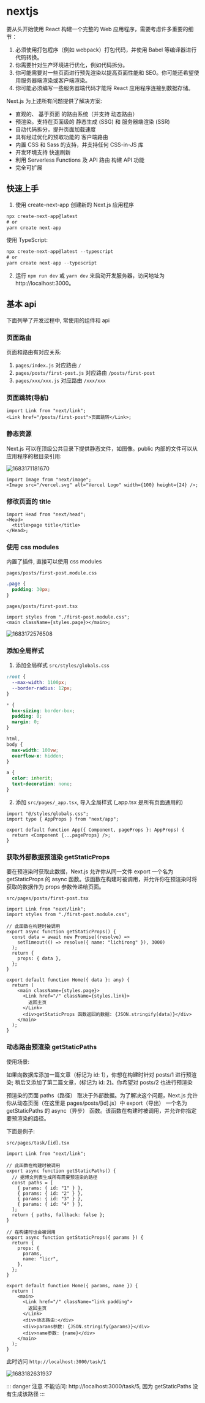 # nextjs

要从头开始使用 React 构建一个完整的 Web 应用程序，需要考虑许多重要的细节：

1. 必须使用打包程序（例如 webpack）打包代码，并使用 Babel 等编译器进行代码转换。
2. 你需要针对生产环境进行优化，例如代码拆分。
3. 你可能需要对一些页面进行预先渲染以提高页面性能和 SEO。你可能还希望使用服务器端渲染或客户端渲染。
4. 你可能必须编写一些服务器端代码才能将 React 应用程序连接到数据存储。

Next.js 为上述所有问题提供了解决方案:

- 直观的、 基于页面 的路由系统（并支持 动态路由）
- 预渲染。支持在页面级的 静态生成 (SSG) 和 服务器端渲染 (SSR)
- 自动代码拆分，提升页面加载速度
- 具有经过优化的预取功能的 客户端路由
- 内置 CSS 和 Sass 的支持，并支持任何 CSS-in-JS 库
- 开发环境支持 快速刷新
- 利用 Serverless Functions 及 API 路由 构建 API 功能
- 完全可扩展

## 快速上手

1. 使用 create-next-app 创建新的 Next.js 应用程序

```javascript
npx create-next-app@latest
# or
yarn create next-app
```

使用 TypeScript:

```javascript
npx create-next-app@latest --typescript
# or
yarn create next-app --typescript
```

2. 运行 `npm run dev` 或 `yarn dev` 来启动开发服务器，访问地址为 http://localhost:3000。

<!-- ## 页面（Pages） -->

## 基本 api

下面列举了开发过程中, 常使用的组件和 api

### 页面路由

页面和路由有对应关系:

1. `pages/index.js` 对应路由 `/`
2. `pages/posts/first-post.js` 对应路由 `/posts/first-post`
3. `pages/xxx/xxx.js` 对应路由 `/xxx/xxx`

### 页面跳转(导航)

```tsx
import Link from "next/link";
<Link href="/posts/first-post">页面跳转</Link>;
```

### 静态资源

Next.js 可以在顶级公共目录下提供静态文件，如图像。public 内部的文件可以从应用程序的根目录引用:

![1683171181670](./image/nextjs/1683171181670.png)

```tsx
import Image from "next/image";
<Image src="/vercel.svg" alt="Vercel Logo" width={100} height={24} />;
```

### 修改页面的 title

```tsx
import Head from "next/head";
<Head>
  <title>page title</title>
</Head>;
```

### 使用 css modules

内置了插件, 直接可以使用 css modules

`pages/posts/first-post.module.css`

```css
.page {
  padding: 30px;
}
```

`pages/posts/first-post.tsx`

```tsx
import styles from "./first-post.module.css";
<main className={styles.page}></main>;
```

![1683172576508](./image/nextjs/1683172576508.png)

### 添加全局样式

1. 添加全局样式 `src/styles/globals.css`

```css
:root {
  --max-width: 1100px;
  --border-radius: 12px;
}

* {
  box-sizing: border-box;
  padding: 0;
  margin: 0;
}

html,
body {
  max-width: 100vw;
  overflow-x: hidden;
}

a {
  color: inherit;
  text-decoration: none;
}
```

2. 添加 `src/pages/_app.tsx`, 导入全局样式 (\_app.tsx 是所有页面通用的)

```tsx
import "@/styles/globals.css";
import type { AppProps } from "next/app";

export default function App({ Component, pageProps }: AppProps) {
  return <Component {...pageProps} />;
}
```

### 获取外部数据预渲染 getStaticProps

要在预渲染时获取此数据，Next.js 允许你从同一文件 export 一个名为 getStaticProps 的 async 函数。该函数在构建时被调用，并允许你在预渲染时将获取的数据作为 props 参数传递给页面。

`src/pages/posts/first-post.tsx`

```tsx
import Link from "next/link";
import styles from "./first-post.module.css";

// 此函数在构建时被调用
export async function getStaticProps() {
  const data = await new Promise((resolve) =>
    setTimeout(() => resolve({ name: "lichirong" }), 3000)
  );
  return {
    props: { data },
  };
}

export default function Home({ data }: any) {
  return (
    <main className={styles.page}>
      <Link href="/" className={styles.link}>
        返回主页
      </Link>
      <div>getStaticProps 函数返回的数据: {JSON.stringify(data)}</div>
    </main>
  );
}
```

### 动态路由预渲染 getStaticPaths

使用场景:

如果向数据库添加一篇文章（标记为 id: 1），你想在构建时针对 posts/1 进行预渲染; 稍后又添加了第二篇文章，(标记为 id: 2)。你希望对 posts/2 也进行预渲染

预渲染的页面 paths（路径） 取决于外部数据。为了解决这个问题，Next.js 允许你从动态页面（在这里是 pages/posts/[id].js）中 export（导出） 一个名为 getStaticPaths 的 async（异步） 函数。该函数在构建时被调用，并允许你指定要预渲染的路径。

下面是例子:

`src/pages/task/[id].tsx`

```tsx
import Link from "next/link";

// 此函数在构建时被调用
export async function getStaticPaths() {
  // 据博文列表生成所有需要预渲染的路径
  const paths = [
    { params: { id: "1" } },
    { params: { id: "2" } },
    { params: { id: "3" } },
    { params: { id: "4" } },
  ];
  return { paths, fallback: false };
}

// 在构建时也会被调用
export async function getStaticProps({ params }) {
  return {
    props: {
      params,
      name: "licr",
    },
  };
}

export default function Home({ params, name }) {
  return (
    <main>
      <Link href="/" className="link padding">
        返回主页
      </Link>
      <div>动态路由:</div>
      <div>params参数: {JSON.stringify(params)}</div>
      <div>name参数: {name}</div>
    </main>
  );
}
```

此时访问 `http://localhost:3000/task/1`

![1683182631937](./image/nextjs/1683182631937.png)

::: danger 注意
不能访问: http://localhost:3000/task/5, 因为 getStaticPaths 没有生成该路径
:::
